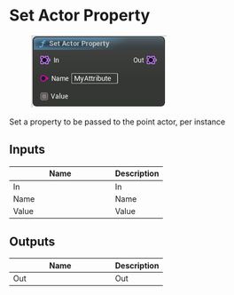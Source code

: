 # Set Actor Property

<div align="left" data-full-width="false">

<figure><img src="../../../.gitbook/assets/Set_Actor_Property.png" alt=""><figcaption></figcaption></figure>

</div>

Set a property to be passed to the point actor, per instance

## Inputs

<table><thead><tr><th width="170">Name</th><th>Description</th></tr></thead><tbody><tr><td>In</td><td>In</td></tr><tr><td>Name</td><td>Name</td></tr><tr><td>Value</td><td>Value</td></tr></tbody></table>

## Outputs

<table><thead><tr><th width="170">Name</th><th>Description</th></tr></thead><tbody><tr><td>Out</td><td>Out</td></tr></tbody></table>
